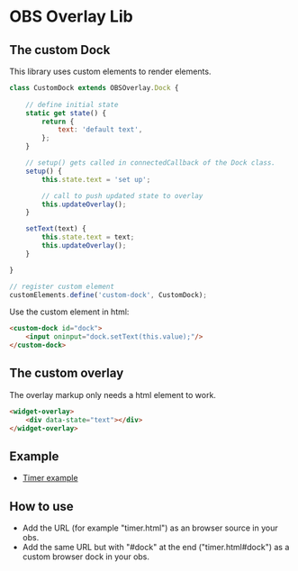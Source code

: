 # OBS Overlay Lib

## The custom Dock

This library uses custom elements to render elements.

```javascript
class CustomDock extends OBSOverlay.Dock {
    
    // define initial state
    static get state() {
        return {
            text: 'default text',
        };
    }

    // setup() gets called in connectedCallback of the Dock class.
    setup() {
        this.state.text = 'set up';

        // call to push updated state to overlay
        this.updateOverlay();
    }

    setText(text) {
        this.state.text = text;
        this.updateOverlay();
    }

}

// register custom element
customElements.define('custom-dock', CustomDock);
```

Use the custom element in html:

```html
<custom-dock id="dock">
    <input oninput="dock.setText(this.value);"/>
</custom-dock>
```

## The custom overlay

The overlay markup only needs a html element to work.

```html
<widget-overlay>
    <div data-state="text"></div>
</widget-overlay>
```

## Example

- [Timer example](./examples/timer.html)

## How to use

- Add the URL (for example "timer.html") as an browser source in your obs.
- Add the same URL but with "#dock" at the end ("timer.html#dock") as a custom browser dock in your obs.
